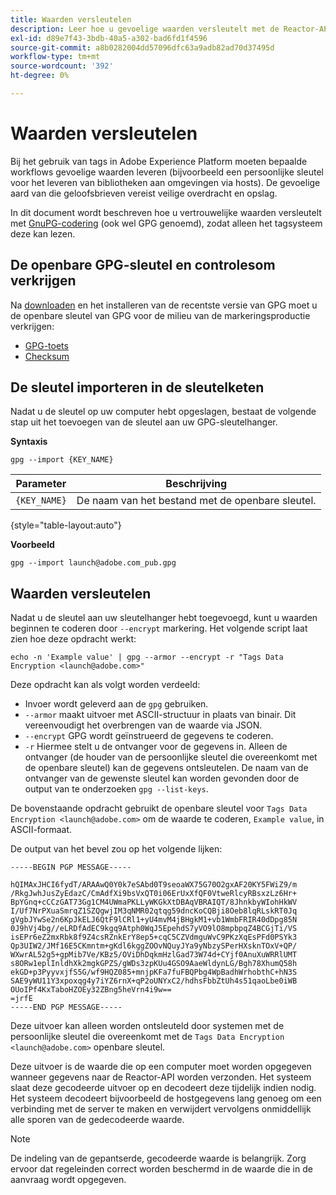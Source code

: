 ```yaml
---
title: Waarden versleutelen
description: Leer hoe u gevoelige waarden versleutelt met de Reactor-API.
exl-id: d89e7f43-3bdb-40a5-a302-bad6fd1f4596
source-git-commit: a8b0282004dd57096dfc63a9adb82ad70d37495d
workflow-type: tm+mt
source-wordcount: '392'
ht-degree: 0%

---
```


# Waarden versleutelen

Bij het gebruik van tags in Adobe Experience Platform moeten bepaalde workflows gevoelige waarden leveren (bijvoorbeeld een persoonlijke sleutel voor het leveren van bibliotheken aan omgevingen via hosts). De gevoelige aard van die geloofsbrieven vereist veilige overdracht en opslag.

In dit document wordt beschreven hoe u vertrouwelijke waarden versleutelt met [GnuPG-codering](https://www.gnupg.org/gph/en/manual/x110.html) (ook wel GPG genoemd), zodat alleen het tagsysteem deze kan lezen.

## De openbare GPG-sleutel en controlesom verkrijgen

Na [downloaden](https://gnupg.org/download/) en het installeren van de recentste versie van GPG moet u de openbare sleutel van GPG voor de milieu van de markeringsproductie verkrijgen:

* [GPG-toets](https://github.com/adobe/reactor-developer-docs/blob/master/files/launch%40adobe.com_pub.gpg)
* [Checksum](https://github.com/adobe/reactor-developer-docs/blob/master/files/launch%40adobe.com_pub.gpg.sum)

## De sleutel importeren in de sleutelketen

Nadat u de sleutel op uw computer hebt opgeslagen, bestaat de volgende stap uit het toevoegen van de sleutel aan uw GPG-sleutelhanger.

**Syntaxis**

```shell
gpg --import {KEY_NAME}
```

| Parameter | Beschrijving |
| --- | --- |
| `{KEY_NAME}` | De naam van het bestand met de openbare sleutel. |

{style="table-layout:auto"}

**Voorbeeld**

```shell
gpg --import launch@adobe.com_pub.gpg
```

## Waarden versleutelen

Nadat u de sleutel aan uw sleutelhanger hebt toegevoegd, kunt u waarden beginnen te coderen door `--encrypt` markering. Het volgende script laat zien hoe deze opdracht werkt:

```shell
echo -n 'Example value' | gpg --armor --encrypt -r "Tags Data Encryption <launch@adobe.com>"
```

Deze opdracht kan als volgt worden verdeeld:

* Invoer wordt geleverd aan de `gpg` gebruiken.
* `--armor` maakt uitvoer met ASCII-structuur in plaats van binair. Dit vereenvoudigt het overbrengen van de waarde via JSON.
* `--encrypt` GPG wordt geïnstrueerd de gegevens te coderen.
* `-r` Hiermee stelt u de ontvanger voor de gegevens in. Alleen de ontvanger (de houder van de persoonlijke sleutel die overeenkomt met de openbare sleutel) kan de gegevens ontsleutelen. De naam van de ontvanger van de gewenste sleutel kan worden gevonden door de output van te onderzoeken `gpg --list-keys`.

De bovenstaande opdracht gebruikt de openbare sleutel voor `Tags Data Encryption <launch@adobe.com>` om de waarde te coderen, `Example value`, in ASCII-formaat.

De output van het bevel zou op het volgende lijken:

```shell
-----BEGIN PGP MESSAGE-----

hQIMAxJHCI6fydT/ARAAwQ0Y0k7eSAbd0T9seoaWX75G70O2gxAF20KY5FWiZ9/m
/RkgJwhJusZyEdazC/CmAdfXi9bsVxQT0i06ErUxXfQF0VtweRlcyRBsxzLz6Hr+
BpYGnq+cCCzGAT73Gg1CM4UWmaPKLLyWKGkXtDBAqVBRAIQT/8JhnkbyWIohHkWV
I/Uf7NrPXuaSmrqZ1SZQgwjIM3qNMR02qtqg59dncKoCQBji8Oeb8lqRLskRT0Jq
gVgbJYwSe2n6KpJkELJ6QtF9lCRl1+yU4mvM4jBHgkM1+vb1WmbFRIR40dDpg85N
0J9hVj4bg//eLRDfAdEC9kgq9Atph0WqJ5EpehdS7yVO9lO8mpbpqZ4BCGjTi/VS
isEPr6eZ2mxRbk8f9Z4csRZnkErY8ep5+cqC5CZVdmguWvC9PKzXqEsPFd0PSYk3
Qp3UIW2/JMf16E5CKmntm+gKdl6kggZOOvNQuyJYa9yNbzySPerHXsknTOxV+QP/
WXwrAL52g5+gpMib7Ve/KBz5/OViDhDqkmHzlGad73W74d+CYjf0AnuXuWRRlUMT
s8ORw1eplInldhXk2mgkGPZS/gWDs3zpKUu4GSO9AaeWldynLG/Bgh78XhumQ58h
ekGD+p3PyyvxjfS5G/wf9HQZ085+mnjpKFa7fuFBQPbg4WpBadhWrhobthC+hN3S
SAE9yWU11Y3xpoxqg4y7iYZ6rnX+qP2oUNYxC2/hdhsFbbZtUh4s51qaoLbe0iWB
OUoIPf4KxTaboHZOEy32ZBng5heVrn4i9w==
=jrfE
-----END PGP MESSAGE-----
```

Deze uitvoer kan alleen worden ontsleuteld door systemen met de persoonlijke sleutel die overeenkomt met de `Tags Data Encryption <launch@adobe.com>` openbare sleutel.

Deze uitvoer is de waarde die op een computer moet worden opgegeven wanneer gegevens naar de Reactor-API worden verzonden. Het systeem slaat deze gecodeerde uitvoer op en decodeert deze tijdelijk indien nodig. Het systeem decodeert bijvoorbeeld de hostgegevens lang genoeg om een verbinding met de server te maken en verwijdert vervolgens onmiddellijk alle sporen van de gedecodeerde waarde.

>[!NOTE]
>
>De indeling van de gepantserde, gecodeerde waarde is belangrijk. Zorg ervoor dat regeleinden correct worden beschermd in de waarde die in de aanvraag wordt opgegeven.
